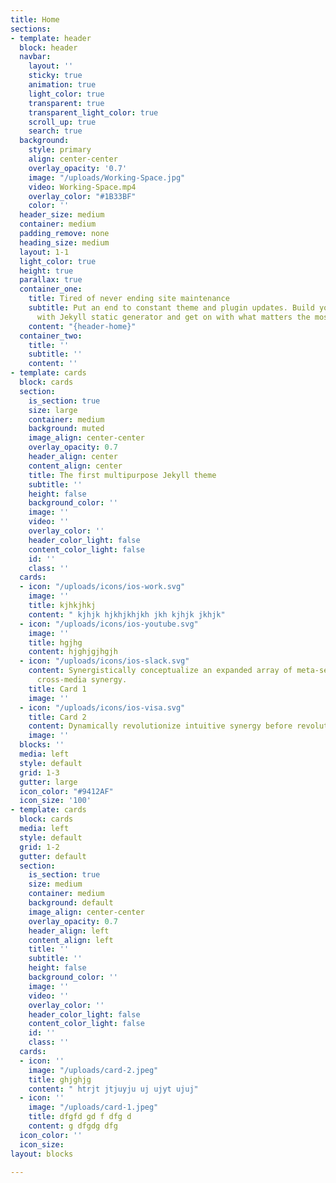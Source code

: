 ```yaml
---
title: Home
sections:
- template: header
  block: header
  navbar:
    layout: ''
    sticky: true
    animation: true
    light_color: true
    transparent: true
    transparent_light_color: true
    scroll_up: true
    search: true
  background:
    style: primary
    align: center-center
    overlay_opacity: '0.7'
    image: "/uploads/Working-Space.jpg"
    video: Working-Space.mp4
    overlay_color: "#1B33BF"
    color: ''
  header_size: medium
  container: medium
  padding_remove: none
  heading_size: medium
  layout: 1-1
  light_color: true
  height: true
  parallax: true
  container_one:
    title: Tired of never ending site maintenance
    subtitle: Put an end to constant theme and plugin updates. Build your website
      with Jekyll static generator and get on with what matters the most, your business.
    content: "{header-home}"
  container_two:
    title: ''
    subtitle: ''
    content: ''
- template: cards
  block: cards
  section:
    is_section: true
    size: large
    container: medium
    background: muted
    image_align: center-center
    overlay_opacity: 0.7
    header_align: center
    content_align: center
    title: The first multipurpose Jekyll theme
    subtitle: ''
    height: false
    background_color: ''
    image: ''
    video: ''
    overlay_color: ''
    header_color_light: false
    content_color_light: false
    id: ''
    class: ''
  cards:
  - icon: "/uploads/icons/ios-work.svg"
    image: ''
    title: kjhkjhkj
    content: " kjhjk hjkhjkhjkh jkh kjhjk jkhjk"
  - icon: "/uploads/icons/ios-youtube.svg"
    image: ''
    title: hgjhg
    content: hjghjgjhgjh
  - icon: "/uploads/icons/ios-slack.svg"
    content: Synergistically conceptualize an expanded array of meta-services vis-a-vis
      cross-media synergy.
    title: Card 1
    image: ''
  - icon: "/uploads/icons/ios-visa.svg"
    title: Card 2
    content: Dynamically revolutionize intuitive synergy before revolutionary
    image: ''
  blocks: ''
  media: left
  style: default
  grid: 1-3
  gutter: large
  icon_color: "#9412AF"
  icon_size: '100'
- template: cards
  block: cards
  media: left
  style: default
  grid: 1-2
  gutter: default
  section:
    is_section: true
    size: medium
    container: medium
    background: default
    image_align: center-center
    overlay_opacity: 0.7
    header_align: left
    content_align: left
    title: ''
    subtitle: ''
    height: false
    background_color: ''
    image: ''
    video: ''
    overlay_color: ''
    header_color_light: false
    content_color_light: false
    id: ''
    class: ''
  cards:
  - icon: ''
    image: "/uploads/card-2.jpeg"
    title: ghjghjg
    content: " htrjt jtjuyju uj ujyt ujuj"
  - icon: ''
    image: "/uploads/card-1.jpeg"
    title: dfgfd gd f dfg d
    content: g dfgdg dfg
  icon_color: ''
  icon_size: 
layout: blocks

---
```

